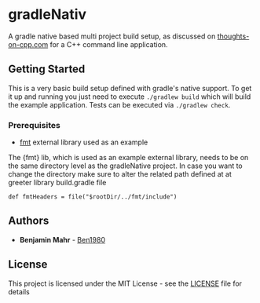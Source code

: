 # gradleNativ

A gradle native based multi project build setup, as discussed on [thoughts-on-cpp.com](https://thoughts-on-cpp.com/.....) for a C++ command line application.


## Getting Started

This is a very basic build setup defined with gradle's native support.
To get it up and running you just need to execute `./gradlew build` which will build the example application. Tests can be executed via `./gradlew check`.


### Prerequisites

- [fmt](http://fmtlib.net/latest/index.html) external library used as an example

The {fmt} lib, which is used as an example external library, needs to be on the same directory level as the gradleNative project. In case you want to change the directory make sure to alter the related path defined at at greeter library build.gradle file

```
def fmtHeaders = file("$rootDir/../fmt/include")
```

## Authors

* **Benjamin Mahr** - [Ben1980](https://github.com/Ben1980)

## License

This project is licensed under the MIT License - see the [LICENSE](LICENSE) file for details